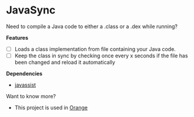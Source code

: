 # JavaSync
Need to compile a Java code to either a .class or a .dex while running?

**Features**
- [ ] Loads a class implementation from file containing your Java code.
- [ ] Keep the class in sync by checking once every x seconds if the file has been changed and reload it automatically

**Dependencies**
- [javassist](http://jboss-javassist.github.io/javassist/)

Want to know more?
- This project is used in [Orange](https://github.com/Ughuuu/Orange)
